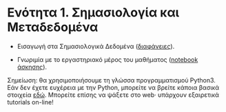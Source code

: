 # Ενότητα 1. Σημασιολογία και Μεταδεδομένα

* Εισαγωγή στα Σημασιολογικά Δεδομένα ([διαφάνειες](https://github.com/mixstef/pms-swp-2016/raw/master/unit1/unit1.pdf)).

* Γνωριμία με το εργαστηριακό μέρος του μαθήματος ([notebook άσκησης](https://github.com/mixstef/pms-swp-2016/raw/master/unit1/denzel.ipynb)).

Σημείωση: θα χρησιμοποιήσουμε τη γλώσσα προγραμματισμού Python3. Εάν δεν έχετε ευχέρεια με την Python, μπορείτε να βρείτε κάποια βασικά στοιχεία [εδώ](http://di.ionio.gr/~mistral/tp/compilers/lecturedoc/unit1/module1.html). Μπορείτε επίσης να ψάξετε στο web· υπάρχουν εξαιρετικά tutorials on-line!
